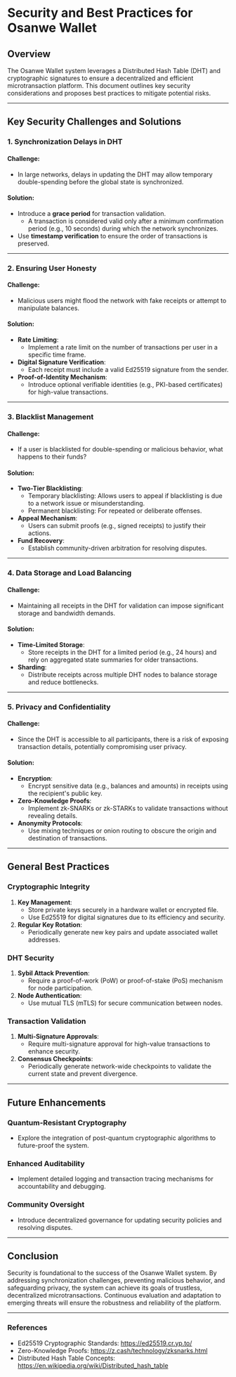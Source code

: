 
# Security and Best Practices for Osanwe Wallet

## Overview
The Osanwe Wallet system leverages a Distributed Hash Table (DHT) and cryptographic signatures to ensure a decentralized and efficient microtransaction platform. This document outlines key security considerations and proposes best practices to mitigate potential risks.

---

## Key Security Challenges and Solutions

### 1. **Synchronization Delays in DHT**
#### Challenge:
- In large networks, delays in updating the DHT may allow temporary double-spending before the global state is synchronized.

#### Solution:
- Introduce a **grace period** for transaction validation.
  - A transaction is considered valid only after a minimum confirmation period (e.g., 10 seconds) during which the network synchronizes.
- Use **timestamp verification** to ensure the order of transactions is preserved.

---

### 2. **Ensuring User Honesty**
#### Challenge:
- Malicious users might flood the network with fake receipts or attempt to manipulate balances.

#### Solution:
- **Rate Limiting**:
  - Implement a rate limit on the number of transactions per user in a specific time frame.
- **Digital Signature Verification**:
  - Each receipt must include a valid Ed25519 signature from the sender.
- **Proof-of-Identity Mechanism**:
  - Introduce optional verifiable identities (e.g., PKI-based certificates) for high-value transactions.

---

### 3. **Blacklist Management**
#### Challenge:
- If a user is blacklisted for double-spending or malicious behavior, what happens to their funds?

#### Solution:
- **Two-Tier Blacklisting**:
  - Temporary blacklisting: Allows users to appeal if blacklisting is due to a network issue or misunderstanding.
  - Permanent blacklisting: For repeated or deliberate offenses.
- **Appeal Mechanism**:
  - Users can submit proofs (e.g., signed receipts) to justify their actions.
- **Fund Recovery**:
  - Establish community-driven arbitration for resolving disputes.

---

### 4. **Data Storage and Load Balancing**
#### Challenge:
- Maintaining all receipts in the DHT for validation can impose significant storage and bandwidth demands.

#### Solution:
- **Time-Limited Storage**:
  - Store receipts in the DHT for a limited period (e.g., 24 hours) and rely on aggregated state summaries for older transactions.
- **Sharding**:
  - Distribute receipts across multiple DHT nodes to balance storage and reduce bottlenecks.

---

### 5. **Privacy and Confidentiality**
#### Challenge:
- Since the DHT is accessible to all participants, there is a risk of exposing transaction details, potentially compromising user privacy.

#### Solution:
- **Encryption**:
  - Encrypt sensitive data (e.g., balances and amounts) in receipts using the recipient's public key.
- **Zero-Knowledge Proofs**:
  - Implement zk-SNARKs or zk-STARKs to validate transactions without revealing details.
- **Anonymity Protocols**:
  - Use mixing techniques or onion routing to obscure the origin and destination of transactions.

---

## General Best Practices

### Cryptographic Integrity
1. **Key Management**:
   - Store private keys securely in a hardware wallet or encrypted file.
   - Use Ed25519 for digital signatures due to its efficiency and security.
2. **Regular Key Rotation**:
   - Periodically generate new key pairs and update associated wallet addresses.

### DHT Security
1. **Sybil Attack Prevention**:
   - Require a proof-of-work (PoW) or proof-of-stake (PoS) mechanism for node participation.
2. **Node Authentication**:
   - Use mutual TLS (mTLS) for secure communication between nodes.

### Transaction Validation
1. **Multi-Signature Approvals**:
   - Require multi-signature approval for high-value transactions to enhance security.
2. **Consensus Checkpoints**:
   - Periodically generate network-wide checkpoints to validate the current state and prevent divergence.

---

## Future Enhancements

### Quantum-Resistant Cryptography
- Explore the integration of post-quantum cryptographic algorithms to future-proof the system.

### Enhanced Auditability
- Implement detailed logging and transaction tracing mechanisms for accountability and debugging.

### Community Oversight
- Introduce decentralized governance for updating security policies and resolving disputes.

---

## Conclusion
Security is foundational to the success of the Osanwe Wallet system. By addressing synchronization challenges, preventing malicious behavior, and safeguarding privacy, the system can achieve its goals of trustless, decentralized microtransactions. Continuous evaluation and adaptation to emerging threats will ensure the robustness and reliability of the platform.

---

### References
- Ed25519 Cryptographic Standards: https://ed25519.cr.yp.to/
- Zero-Knowledge Proofs: https://z.cash/technology/zksnarks.html
- Distributed Hash Table Concepts: https://en.wikipedia.org/wiki/Distributed_hash_table
